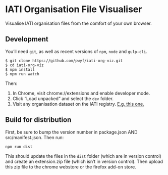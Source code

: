 # IATI Organisation File Visualiser

Visualise IATI organisation files from the comfort of your own browser.

## Development

You’ll need `git`, as well as recent versions of `npm`, `node` and `gulp-cli`.

```shell
$ git clone https://github.com/pwyf/iati-org-viz.git
$ cd iati-org-viz
$ npm install
$ npm run watch
```

Then:

 1. In Chrome, visit chrome://extensions and enable developer mode.
 2. Click “Load unpacked” and select the `dev` folder.
 3. Visit any organisation dataset on the IATI registry. [E.g. this one.](https://www.iatiregistry.org/dataset/unitedstates-dosandusaid)

## Build for distribution

First, be sure to bump the version number in package.json AND src/manifest.json. Then run:

```shell
npm run dist
```

This should update the files in the `dist` folder (which are in version control) and create an extension.zip file (which isn’t in version control). Then upload this zip file to the chrome webstore or the firefox add-on store.
